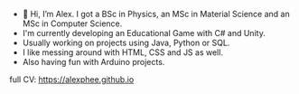 - 👋 Hi, I’m Alex. I got a BSc in Physics, an MSc in Material Science and an MSc in Computer Science.
- I'm currently developing an Educational Game with C# and Unity.
- Usually working on projects using Java, Python or SQL.
- I like messing around with HTML, CSS and JS as well.
- Also having fun with Arduino projects.

full CV: https://alexphee.github.io

<!---
alexphee/alexphee is a ✨ special ✨ repository because its `README.md` (this file) appears on your GitHub profile.
You can click the Preview link to take a look at your changes.
--->
